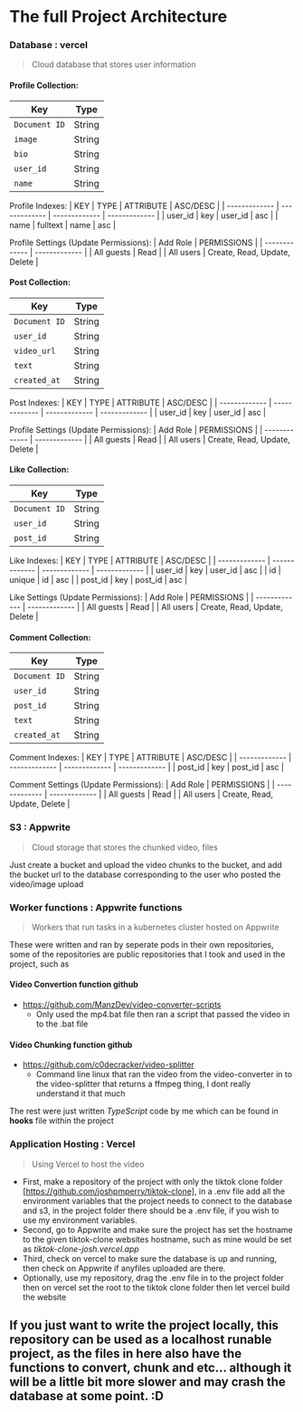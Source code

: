 # The full Project Architecture 

### Database : vercel

> Cloud database that stores user information

#### Profile Collection:
| Key | Type |
| --- | --- |
| `Document ID` | String |
| `image` | String |
| `bio` | String |
| `user_id` | String |
| `name` | String |

Profile Indexes:
| KEY           | TYPE          | ATTRIBUTE     | ASC/DESC      |
| ------------- | ------------- | ------------- | ------------- |
| user_id       | key           | user_id       | asc           |
| name          | fulltext      | name          | asc           |

Profile Settings (Update Permissions):
| Add Role      | PERMISSIONS   |
| ------------- | ------------- |
| All guests    | Read          |
| All users     | Create, Read, Update, Delete |

#### Post Collection:
| Key | Type |
| --- | --- |
| `Document ID` | String |
| `user_id` | String |
| `video_url` | String |
| `text` | String |
| `created_at` | String |
    
Post Indexes:
| KEY           | TYPE          | ATTRIBUTE     | ASC/DESC      |
| ------------- | ------------- | ------------- | ------------- |
| user_id       | key           | user_id       | asc           |

Profile Settings (Update Permissions):
| Add Role      | PERMISSIONS   |
| ------------- | ------------- |
| All guests    | Read          |
| All users     | Create, Read, Update, Delete |

#### Like Collection:
| Key | Type |
| --- | --- |
| `Document ID` | String |
| `user_id` | String |
| `post_id` | String |

Like Indexes: 
| KEY           | TYPE          | ATTRIBUTE     | ASC/DESC      |
| ------------- | ------------- | ------------- | ------------- |
| user_id       | key           | user_id       | asc           |
| id            | unique        | id            | asc           |
| post_id       | key           | post_id       | asc           |

Like Settings (Update Permissions):
| Add Role      | PERMISSIONS   |
| ------------- | ------------- |
| All guests    | Read          |
| All users     | Create, Read, Update, Delete |

#### Comment Collection:
| Key | Type |
| --- | --- |
| `Document ID` | String |
| `user_id` | String |
| `post_id` | String |
| `text` | String |
| `created_at` | String |
    
Comment Indexes:
| KEY           | TYPE          | ATTRIBUTE     | ASC/DESC      |
| ------------- | ------------- | ------------- | ------------- |
| post_id       | key           | post_id       | asc           |

Comment Settings (Update Permissions):
| Add Role      | PERMISSIONS   |
| ------------- | ------------- |
| All guests    | Read          |
| All users     | Create, Read, Update, Delete |

### S3 : Appwrite

> Cloud storage that stores the chunked video, files

Just create a bucket and upload the video chunks to the bucket, and add the bucket url to the database corresponding to the user who posted the video/image upload

### Worker functions : Appwrite functions 

> Workers that run tasks in a kubernetes cluster hosted on Appwrite 

These were written and ran by seperate pods in their own repositories, some of the repositories are public repositories that I took and used in the project, such as

#### Video Convertion function github
- https://github.com/ManzDev/video-converter-scripts
    - Only used the mp4.bat file then ran a script that passed the video in to the .bat file

#### Video Chunking function github 
- https://github.com/c0decracker/video-splitter
    - Command line linux that ran the video from the video-converter in to the video-splitter that returns a ffmpeg thing, I dont really understand it that much 


The rest were just written _TypeScript_ code by me which can be found in **hooks** file within the project


### Application Hosting : Vercel

> Using Vercel to host the video

- First, make a repository of the project with only the tiktok clone folder [https://github.com/joshpmperry/tiktok-clone], in a .env file add all the environment variables that the project needs to connect to the database and s3, in the project folder there should be a .env file, if you wish to use my environment variables. 
- Second, go to Appwrite and make sure the project has set the hostname to the given tiktok-clone websites hostname, such as mine would be set as _tiktok-clone-josh.vercel.app_ 
- Third, check on vercel to make sure the database is up and running, then check on Appwrite if anyfiles uploaded are there.  
- Optionally, use my repository, drag the .env file in to the project folder then on vercel set the root to the tiktok clone folder then let vercel build the website 


## If you just want to write the project locally, this repository can be used as a localhost runable project, as the files in here also have the functions to convert, chunk and etc... although it will be a little bit more slower and may crash the database at some point. :D